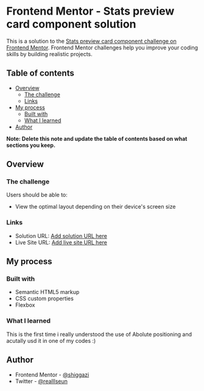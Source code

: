 # Frontend Mentor - Stats preview card component solution

This is a solution to the [Stats preview card component challenge on Frontend Mentor](https://www.frontendmentor.io/challenges/stats-preview-card-component-8JqbgoU62). Frontend Mentor challenges help you improve your coding skills by building realistic projects. 

## Table of contents

- [Overview](#overview)
  - [The challenge](#the-challenge)
  - [Links](#links)
- [My process](#my-process)
  - [Built with](#built-with)
  - [What I learned](#what-i-learned)
- [Author](#author)

**Note: Delete this note and update the table of contents based on what sections you keep.**

## Overview

### The challenge

Users should be able to:

- View the optimal layout depending on their device's screen size


### Links

- Solution URL: [Add solution URL here](https://your-solution-url.com)
- Live Site URL: [Add live site URL here](https://your-live-site-url.com)

## My process


### Built with

- Semantic HTML5 markup
- CSS custom properties
- Flexbox


### What I learned
This is the first time i really understood the use of Abolute positioning and acutally usd it in one of my codes :)


## Author

<!-- - Website - [Odeniyi Oluwaseun](https://www.your-site.com) -->
- Frontend Mentor - [@shiggazi](https://www.frontendmentor.io/profile/shiggazi.com)
- Twitter - [@realllseun](https://www.twitter.com/realllseun)
